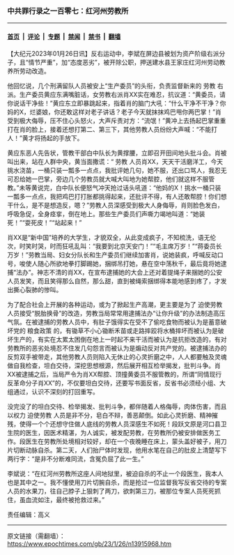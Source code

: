 ### 中共罪行录之一百零七：红河州劳教所

---

#### [首页](../../../..?n13915968) &nbsp;|&nbsp; [评论](../../../../../epoch-comment?n13915968) &nbsp;|&nbsp; [专题](../../../../../epoch-special?n13915968) &nbsp;|&nbsp; [禁闻](../../../../../epoch-news?n13915968) &nbsp;|&nbsp; [禁书](../../../../../books?n13915968) &nbsp;|&nbsp; [翻墙](https://github.com/gfw-breaker/nogfw/blob/master/README.md?n13915968)


<div class="post_content" id="artbody" itemprop="articleBody">
 <!-- article content begin -->
 <p>
  【大纪元2023年01月26日讯】反右运动中，李斌在屏边县被划为资产阶级右派分子，且“情节严重”，加“态度恶劣”，被开除公职，押送建水县王家庄红河州劳动教养所劳动改造。
 </p>
 <p>
  他回忆说，几个刑满留队人员被安上“生产委员”的头衔，负责监督新来的
  <ok href="https://www.epochtimes.com/gb/tag/%E5%8A%B3%E6%95%99.html">
   劳教
  </ok>
  右派。生产委员黄应东满嘴脏话，女劳教右派肖XX实在难忍，抗议道：“黄委员，请你说话干净些！”黄应东立即暴跳起来，指着肖的脑门大吼：“什么干净不干净？你妈的X，烂婆娘，你还敢这样对老子讲话？老子今天就抹抹鸡巴甩你两巴掌！”肖受到极大侮辱，压不住心头怒火，大声斥责对方：“流氓！”黄冲上去扬起巴掌重重打在肖的脸上，接着还想打第二、第三下，其他劳教人员纷纷大声喊：“不能打人！”黄才将扬起的手放下。
 </p>
 <p>
  黄应东恶人先告状，管教干部白中队长为黄撑腰，立即召开田间地头批斗会。肖被叫出来，站在人群中央，黄当面撒谎：“
  <ok href="https://www.epochtimes.com/gb/tag/%E5%8A%B3%E6%95%99.html">
   劳教
  </ok>
  人员肖XX，天天干活磨洋工，今天挑水浇苗，一桶只装一瓢多一点点，我批评她几句，她不服，还出口骂人，我忍无可忍给她一巴掌，旁边几个劳教员就大喊大叫地为她帮腔，他们就这样不服管教。”未等黄说完，白中队长便怒气冲天抢过话头吼道：“他妈的X！挑水一桶只装一瓢多一点点，我把鸡巴打打胀都挑得起来，还批评不得，有人还敢帮腔！你们想干什么，是不是想造反，嗯？”劳教人员深感受到极大人身侮辱，肖则脸色发白，呼吸急促，全身痉挛，倒在地上。那些生产委员们声嘶力竭地叫道：“她装死！”“耍死皮！”“站起来！”
 </p>
 <p>
  肖XX是“新中国”培养的大学生，才貌双全，从此变成疯子，不知梳洗，语无伦次，时笑时哭，时而狂吼乱叫：“我要到北京天安门！”“毛主席万岁！”“蒋委员长万岁！”劳教当局、妇女分队长和生产委员们继续加害肖，说她装疯，呼喊反动口号，唆使人随心所欲地拳打脚踢她，捆绑吊打她，悬在空中荡秋千，最后竟将她逮捕“法办”。神志不清的肖XX，在宣布逮捕她的大会上还对着提绳子来捆她的公安人员发笑，而且笑得那么自然，那么甜，直到被绳索捆绑得本能地感到疼了，才发出撕心裂肺的惨叫。
 </p>
 <p>
  为了配合社会上开展的各种运动，或为了掀起生产高潮，更主要是为了
  <ok href="https://www.epochtimes.com/gb/tag/%E8%BF%AB%E4%BD%BF%E5%8A%B3%E6%95%99.html">
   迫使劳教
  </ok>
  人员接受“脱胎换骨”的改造，劳教当局常常用逮捕法办“让你升级”的办法制造高压气氛。在被逮捕的劳教人员中，有肚子饿得实在受不了偷吃食物而被认为是蓄意破坏党的
  <ok href="https://www.epochtimes.com/gb/tag/%E7%B2%AE%E9%A3%9F%E6%94%BF%E7%AD%96.html">
   粮食政策
  </ok>
  的，有锄草不小心锄断禾苗或走路摔跤将水桶摔坏而被认为是破坏生产的，有实在太累太困倒在地上一时起不来干活而被认为是抗拒改造的，有对劳教所的恶劣处境忍不住发几句怨言而被认为是煽动反对共产党的。被逮捕法办的反剪双手被带走，其他劳教人员则陷入无休止的心灵折磨之中，人人都要触及灵魂做自我检查，坦白交待，深挖思想根源，然后展开相互检举揭发，批判斗争。肖XX被逮捕之后，当局严令为肖XX帮腔、顶撞黄委员不服管教的，所谓“同情现行反革命分子肖XX”的，不仅要坦白交待，还要写书面反省，反省书必须经小组、大组通过，认识不深刻的打回重写。
 </p>
 <p>
  没完没了的坦白交待、检举揭发、批判斗争，都伴随着人格侮辱，肉体伤害，而且以权力
  <ok href="https://www.epochtimes.com/gb/tag/%E8%BF%AB%E4%BD%BF%E5%8A%B3%E6%95%99.html">
   迫使劳教
  </ok>
  人员是非不分，皂白不辩，善恶颠倒。如此心灵折磨、精神摧残，使得一个个还想守住做人底线的劳教人员深感生不如死！段跃文原是河口县卫生院的医生，因医术精湛，为人诚实，被发配劳教，在劳教所仍被安排做医务工作。段医生在劳教所处境相对较好，却在一个夜晚睡在床上，蒙头盖好被子，用刀片切断动脉自杀。第二天，人们抬尸体时发现，他用水笔在自己的肚皮上清楚写下两行字：“是非不分断难同流，含冤负屈了此一生。”
 </p>
 <p>
  李斌说：“在红河州劳教所这座人间地狱里，被迫自杀的不止一个段医生，我本人也是其中之一。我不懂使用刀片切腕自杀，而是抢过一位监督我写反省交待的专案人员的水果刀，往自己脖子上狠刺了两刀，欲刺第三刀，被那位专案人员死死抓住，虽血流如注，最终被抢救过来。”
 </p>
 <p>
  责任编辑：高义
 </p>
 <!-- article content end -->
 <div id="below_article_ad">
 </div>
</div>


---

原文链接（需翻墙）：https://www.epochtimes.com/gb/23/1/26/n13915968.htm